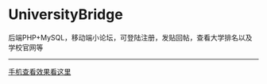 # UniversityBridge
后端PHP+MySQL，移动端小论坛，可登陆注册，发贴回帖，查看大学排名以及学校官网等

------
[手机查看效果看这里](http://bridge.adamyt.com)
